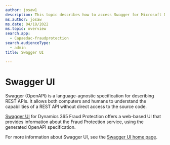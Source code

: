 ```yaml
---
author: josaw1
description: This topic describes how to access Swagger for Microsoft Dynamics 365 Fraud Protection.
ms.author: josaw
ms.date: 04/18/2022
ms.topic: overview
search.app: 
  - Capaedac-fraudprotection
search.audienceType:
  - admin
title: Swagger UI

---
```


# Swagger UI
Swagger (OpenAPI) is a language-agnostic specification for describing REST APIs. It allows both computers and humans to understand the capabilities of a REST API without direct access to the source code.

[Swagger UI](https://dfpswagger.azurewebsites.net/index.html) for Dynamics 365 Fraud Protection offers a web-based UI that provides information about the Fraud Protection service, using the generated OpenAPI specification. 

For more information about Swagger UI, see the [Swagger UI home page](https://swagger.io/tools/swagger-ui/).
